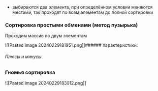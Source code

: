 - выбираются два элемента, при определённом условии меняются местами, так проходят по всем элементам до полной сортировки


### Сортировка простыми обменами (метод пузырька)

Проходим массив по двум элементам 


![[Pasted image 20240229181951.png]]###### Характеристики:

###### Плюсы и минусы



### Гномья сортировка
![[Pasted image 20240229183012.png]]